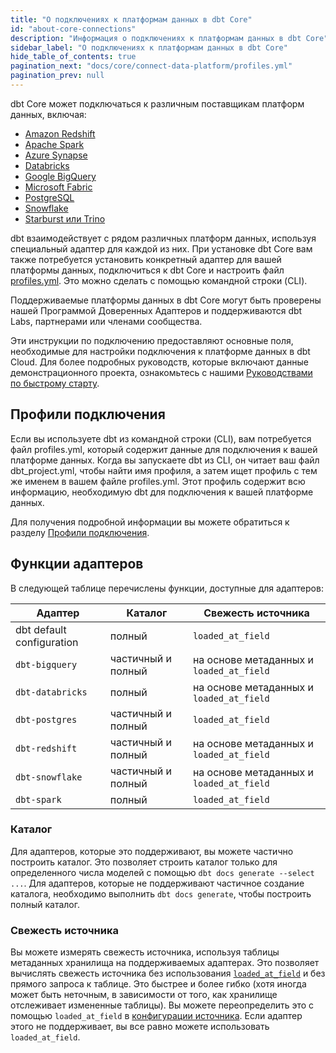 ```yaml
---
title: "О подключениях к платформам данных в dbt Core"
id: "about-core-connections"
description: "Информация о подключениях к платформам данных в dbt Core"
sidebar_label: "О подключениях к платформам данных в dbt Core"
hide_table_of_contents: true
pagination_next: "docs/core/connect-data-platform/profiles.yml"
pagination_prev: null
---
```


dbt Core может подключаться к различным поставщикам платформ данных, включая:

- [Amazon Redshift](/docs/core/connect-data-platform/redshift-setup) 
- [Apache Spark](/docs/core/connect-data-platform/spark-setup) 
- [Azure Synapse](/docs/core/connect-data-platform/azuresynapse-setup)
- [Databricks](/docs/core/connect-data-platform/databricks-setup) 
- [Google BigQuery](/docs/core/connect-data-platform/bigquery-setup)
- [Microsoft Fabric](/docs/core/connect-data-platform/fabric-setup)
- [PostgreSQL](/docs/core/connect-data-platform/postgres-setup)
- [Snowflake](/docs/core/connect-data-platform/snowflake-setup)
- [Starburst или Trino](/docs/core/connect-data-platform/trino-setup)

dbt взаимодействует с рядом различных платформ данных, используя специальный адаптер для каждой из них. При установке dbt Core вам также потребуется установить конкретный адаптер для вашей платформы данных, подключиться к dbt Core и настроить файл [profiles.yml](/docs/core/connect-data-platform/profiles.yml). Это можно сделать с помощью командной строки (CLI).

Поддерживаемые платформы данных в dbt Core могут быть проверены нашей Программой Доверенных Адаптеров и поддерживаются dbt Labs, партнерами или членами сообщества.

Эти инструкции по подключению предоставляют основные поля, необходимые для настройки подключения к платформе данных в dbt Cloud. Для более подробных руководств, которые включают данные демонстрационного проекта, ознакомьтесь с нашими [Руководствами по быстрому старту](https://docs.getdbt.com/docs/guides).

## Профили подключения

Если вы используете dbt из командной строки (CLI), вам потребуется файл profiles.yml, который содержит данные для подключения к вашей платформе данных. Когда вы запускаете dbt из CLI, он читает ваш файл dbt_project.yml, чтобы найти имя профиля, а затем ищет профиль с тем же именем в вашем файле profiles.yml. Этот профиль содержит всю информацию, необходимую dbt для подключения к вашей платформе данных.

Для получения подробной информации вы можете обратиться к разделу [Профили подключения](/docs/core/connect-data-platform/connection-profiles).

## Функции адаптеров

В следующей таблице перечислены функции, доступные для адаптеров:

| Адаптер | Каталог | Свежесть источника |
|---------|---------|--------------------|
| dbt default configuration | полный | `loaded_at_field` |
| `dbt-bigquery` | частичный и полный | на основе метаданных и `loaded_at_field` |
| `dbt-databricks` | полный | на основе метаданных и `loaded_at_field` |
| `dbt-postgres` | частичный и полный | `loaded_at_field` |
| `dbt-redshift` | частичный и полный | на основе метаданных и `loaded_at_field` |
| `dbt-snowflake` | частичный и полный | на основе метаданных и `loaded_at_field` |
| `dbt-spark` | полный | `loaded_at_field` |

### Каталог

Для адаптеров, которые это поддерживают, вы можете частично построить каталог. Это позволяет строить каталог только для определенного числа моделей с помощью `dbt docs generate --select ...`. Для адаптеров, которые не поддерживают частичное создание каталога, необходимо выполнить `dbt docs generate`, чтобы построить полный каталог.

### Свежесть источника

Вы можете измерять свежесть источника, используя таблицы метаданных хранилища на поддерживаемых адаптерах. Это позволяет вычислять свежесть источника без использования [`loaded_at_field`](/reference/resource-properties/freshness#loaded_at_field) и без прямого запроса к таблице. Это быстрее и более гибко (хотя иногда может быть неточным, в зависимости от того, как хранилище отслеживает измененные таблицы). Вы можете переопределить это с помощью `loaded_at_field` в [конфигурации источника](/reference/source-configs). Если адаптер этого не поддерживает, вы все равно можете использовать `loaded_at_field`.